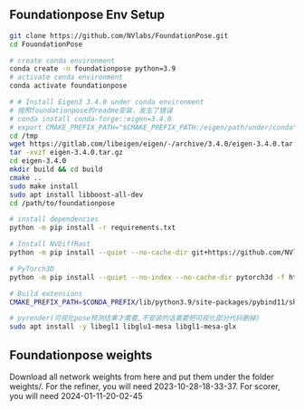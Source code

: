 ## Foundationpose Env Setup

```bash
git clone https://github.com/NVlabs/FoundationPose.git
cd FouondationPose

# create conda environment
conda create -n foundationpose python=3.9
# activate conda environment
conda activate foundationpose

# # Install Eigen3 3.4.0 under conda environment
# 按照foundationpose的readme安装，发生了错误
# conda install conda-forge::eigen=3.4.0
# export CMAKE_PREFIX_PATH="$CMAKE_PREFIX_PATH:/eigen/path/under/conda"
cd /tmp
wget https://gitlab.com/libeigen/eigen/-/archive/3.4.0/eigen-3.4.0.tar.gz
tar -xvzf eigen-3.4.0.tar.gz
cd eigen-3.4.0
mkdir build && cd build
cmake ..
sudo make install
sudo apt install libboost-all-dev
cd /path/to/foundationpose

# install dependencies
python -m pip install -r requirements.txt

# Install NVDiffRast
python -m pip install --quiet --no-cache-dir git+https://github.com/NVlabs/nvdiffrast.git

# PyTorch3D
python -m pip install --quiet --no-index --no-cache-dir pytorch3d -f https://dl.fbaipublicfiles.com/pytorch3d/packaging/wheels/py39_cu118_pyt200/download.html

# Build extensions
CMAKE_PREFIX_PATH=$CONDA_PREFIX/lib/python3.9/site-packages/pybind11/share/cmake/pybind11 bash build_all_conda.sh

# pyrender(可视化pose预测结果才需要,不安装的话需要把可视化部分代码删掉)
sudo apt install -y libegl1 libglu1-mesa libgl1-mesa-glx

```

## Foundationpose weights

Download all network weights from here and put them under the folder weights/. For the refiner, you will need 2023-10-28-18-33-37. For scorer, you will need 2024-01-11-20-02-45